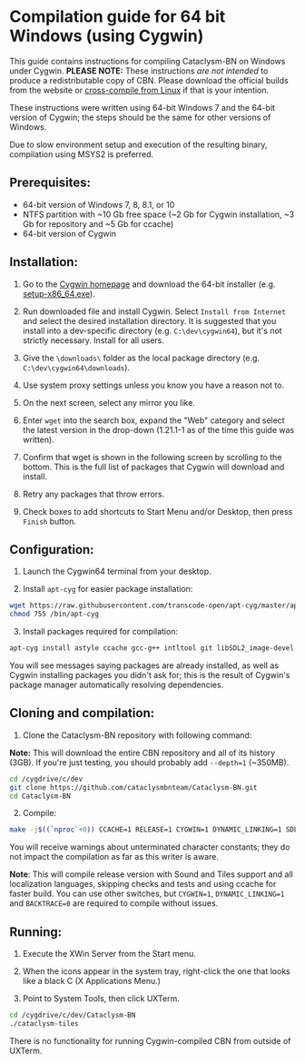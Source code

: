 # Compilation guide for 64 bit Windows (using Cygwin)

This guide contains instructions for compiling Cataclysm-BN on Windows under Cygwin. **PLEASE
NOTE:** These instructions _are not intended_ to produce a redistributable copy of CBN. Please
download the official builds from the website or
[cross-compile from Linux](https://github.com/cataclysmbnteam/Cataclysm-BN/blob/master/doc/COMPILING/COMPILING.md#cross-compile-to-windows-from-linux)
if that is your intention.

These instructions were written using 64-bit Windows 7 and the 64-bit version of Cygwin; the steps
should be the same for other versions of Windows.

Due to slow environment setup and execution of the resulting binary, compilation using MSYS2 is
preferred.

## Prerequisites:

- 64-bit version of Windows 7, 8, 8.1, or 10
- NTFS partition with ~10 Gb free space (~2 Gb for Cygwin installation, ~3 Gb for repository and ~5
  Gb for ccache)
- 64-bit version of Cygwin

## Installation:

1. Go to the [Cygwin homepage](https://cygwin.com/) and download the 64-bit installer (e.g.
   [setup-x86_64.exe](https://cygwin.com/setup-x86_64.exe)).

2. Run downloaded file and install Cygwin. Select `Install from Internet` and select the desired
   installation directory. It is suggested that you install into a dev-specific directory (e.g.
   `C:\dev\cygwin64`), but it's not strictly necessary. Install for all users.

3. Give the `\downloads\` folder as the local package directory (e.g. `C:\dev\cygwin64\downloads`).

4. Use system proxy settings unless you know you have a reason not to.

5. On the next screen, select any mirror you like.

6. Enter `wget` into the search box, expand the "Web" category and select the latest version in the
   drop-down (1.21.1-1 as of the time this guide was written).

7. Confirm that wget is shown in the following screen by scrolling to the bottom. This is the full
   list of packages that Cygwin will download and install.

8. Retry any packages that throw errors.

9. Check boxes to add shortcuts to Start Menu and/or Desktop, then press `Finish` button.

## Configuration:

1. Launch the Cygwin64 terminal from your desktop.

2. Install `apt-cyg` for easier package installation:

```bash
wget https://raw.githubusercontent.com/transcode-open/apt-cyg/master/apt-cyg -O /bin/apt-cyg
chmod 755 /bin/apt-cyg
```

3. Install packages required for compilation:

```bash
apt-cyg install astyle ccache gcc-g++ intltool git libSDL2_image-devel libSDL2_mixer-devel libSDL2_ttf-devel make xinit
```

You will see messages saying packages are already installed, as well as Cygwin installing packages
you didn't ask for; this is the result of Cygwin's package manager automatically resolving
dependencies.

## Cloning and compilation:

1. Clone the Cataclysm-BN repository with following command:

**Note:** This will download the entire CBN repository and all of its history (3GB). If you're just
testing, you should probably add `--depth=1` (~350MB).

```bash
cd /cygdrive/c/dev
git clone https://github.com/cataclysmbnteam/Cataclysm-BN.git
cd Cataclysm-BN
```

2. Compile:

```bash
make -j$((`nproc`+0)) CCACHE=1 RELEASE=1 CYGWIN=1 DYNAMIC_LINKING=1 SDL=1 TILES=1 SOUND=1 LANGUAGES=all LINTJSON=0 ASTYLE=0 BACKTRACE=0 RUNTESTS=0
```

You will receive warnings about unterminated character constants; they do not impact the compilation
as far as this writer is aware.

**Note**: This will compile release version with Sound and Tiles support and all localization
languages, skipping checks and tests and using ccache for faster build. You can use other switches,
but `CYGWIN=1`, `DYNAMIC_LINKING=1` and `BACKTRACE=0` are required to compile without issues.

## Running:

1. Execute the XWin Server from the Start menu.

2. When the icons appear in the system tray, right-click the one that looks like a black C (X
   Applications Menu.)

3. Point to System Tools, then click UXTerm.

```bash
cd /cygdrive/c/dev/Cataclysm-BN
./cataclysm-tiles
```

There is no functionality for running Cygwin-compiled CBN from outside of UXTerm.
